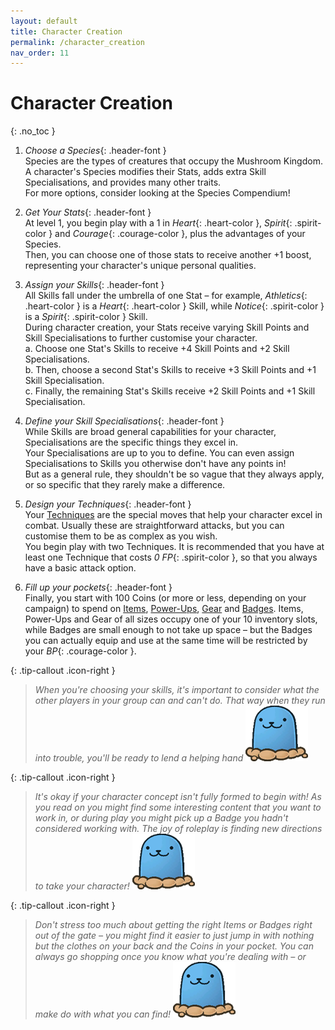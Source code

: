 ```yaml
---
layout: default
title: Character Creation
permalink: /character_creation
nav_order: 11
---
```


# Character Creation
{: .no_toc }

1. *Choose a Species*{: .header-font }  
    Species are the types of creatures that occupy the Mushroom Kingdom. A character's Species modifies their Stats, adds extra Skill Specialisations, and provides many other traits.  
    For more options, consider looking at the Species Compendium!

2. *Get Your Stats*{: .header-font }  
    At level 1, you begin play with a 1 in *Heart*{: .heart-color }, *Spirit*{: .spirit-color } and *Courage*{: .courage-color }, plus the advantages of your Species.  
    Then, you can choose one of those stats to receive another +1 boost, representing your character's unique personal qualities.

3. *Assign your Skills*{: .header-font }  
    All Skills fall under the umbrella of one Stat – for example, *Athletics*{: .heart-color } is a *Heart*{: .heart-color } Skill, while *Notice*{: .spirit-color } is a *Spirit*{: .spirit-color } Skill.  
    During character creation, your Stats receive varying Skill Points and Skill Specialisations to further customise your character.  
    a. Choose one Stat's Skills to receive +4 Skill Points and +2 Skill Specialisations.  
    b. Then, choose a second Stat's Skills to receive +3 Skill Points and +1 Skill Specialisation.  
    c. Finally, the remaining Stat's Skills receive +2 Skill Points and +1 Skill Specialisation.

4. *Define your Skill Specialisations*{: .header-font }  
    While Skills are broad general capabilities for your character, Specialisations are the specific things they excel in.  
    Your Specialisations are up to you to define. You can even assign Specialisations to Skills you otherwise don't have any points in!  
    But as a general rule, they shouldn't be so vague that they always apply, or so specific that they rarely make a difference.

5. *Design your Techniques*{: .header-font }  
    Your [Techniques](TODO:LINK) are the special moves that help your character excel in combat. Usually these are straightforward attacks, but you can customise them to be as complex as you wish.  
    You begin play with two Techniques. It is recommended that you have at least one Technique that costs *0 FP*{: .spirit-color }, so that you always have a basic attack option.

6. *Fill up your pockets*{: .header-font }  
    Finally, you start with 100 Coins (or more or less, depending on your campaign) to spend on [Items](TODO:LINK), [Power-Ups](TODO:LINK), [Gear](TODO:LINK) and [Badges](TODO:LINK). Items, Power-Ups and Gear of all sizes occupy one of your 10 inventory slots, while Badges are small enough to not take up space – but the Badges you can actually equip and use at the same time will be restricted by your *BP*{: .courage-color }. 

{: .tip-callout .icon-right }
> *When you're choosing your skills, it's important to consider what the other players in your group can and can't do. That way when they run into trouble, you'll be ready to lend a helping hand* ![](assets/images/icons/tipguy.png)

{: .tip-callout .icon-right }
> *It's okay if your character concept isn't fully formed to begin with! As you read on you might find some interesting content that you want to work in, or during play you might pick up a Badge you hadn't considered working with. The joy of roleplay is finding new directions to take your character!* ![](assets/images/icons/tipguy.png)

{: .tip-callout .icon-right }
> *Don't stress too much about getting the right Items or Badges right out of the gate – you might find it easier to just jump in with nothing but the clothes on your back and the Coins in your pocket. You can always go shopping once you know what you're dealing with – or make do with what you can find!* ![](assets/images/icons/tipguy.png) 

